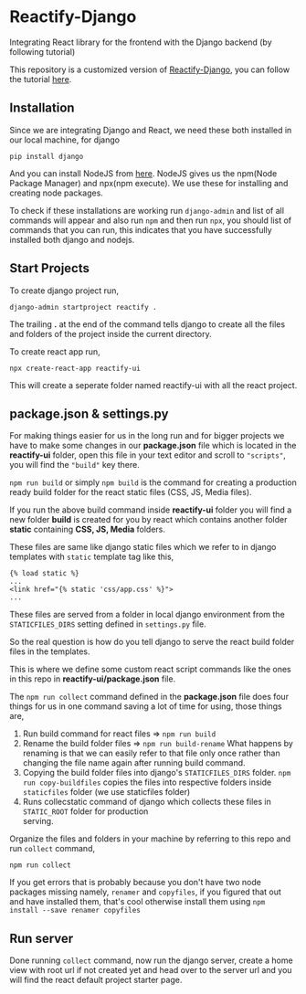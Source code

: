 # Reactify-Django
Integrating React library for the frontend with the Django backend (by following tutorial)

This repository is a customized version of [Reactify-Django](https://github.com/codingforentrepreneurs/Reactify-Django), you can follow the tutorial [here](https://www.youtube.com/watch?v=AHhQRHE8IR8).

## Installation
Since we are integrating Django and React, we need these both installed in our local machine, for django

```
pip install django
```

And you can install NodeJS from [here](https://nodejs.org/en/). NodeJS gives us the npm(Node Package 
Manager) and npx(npm execute). We use these for installing and creating node packages.

To check if these installations are working run `django-admin` and list of all commands will appear and also
run `npm` and then run `npx`, you should list of commands that you can run, this indicates that you have successfully installed both django and nodejs.

## Start Projects
To create django project run,

`django-admin startproject reactify .`

The trailing **.** at the end of the command tells django to create all the files and folders of the project 
inside the current directory.

To create react app run,

`npx create-react-app reactify-ui`

This will create a seperate folder named reactify-ui with all the react project.

## package.json & settings.py
For making things easier for us in the long run and for bigger projects we have to make some changes in our
**package.json** file which is located in the **reactify-ui** folder, open this file in your text editor and
scroll to `"scripts"`, you will find the `"build"` key there.

`npm run build` or simply `npm build` is the command for creating a production ready build folder for the 
react static files (CSS, JS, Media files).

If you run the above build command inside **reactify-ui** folder you will find a new folder **build** is 
created for you by react which contains another folder **static** containing **CSS, JS, Media** folders.

These files are same like django static files which we refer to in django templates with `static` template
tag like this,

```
{% load static %}
...
<link href="{% static 'css/app.css' %}">
...
```

These files are served from a folder in local django environment from the `STATICFILES_DIRS` setting defined 
in `settings.py` file.

So the real question is how do you tell django to serve the react build folder files in the templates.

This is where we define some custom react script commands like the ones in this repo in **reactify-ui/package.json** file.

The `npm run collect` command defined in the **package.json** file does four things for us in one command
saving a lot of time for using, those things are,

1. Run build command for react files => `npm run build`
2. Rename the build folder files => `npm run build-rename`
	What happens by renaming is that we can easily refer to that file only once rather than changing the file name again after running build command.
3. Copying the build folder files into django's `STATICFILES_DIRS` folder.
	`npm run copy-buildfiles` copies the files into respective folders inside `staticfiles` folder (we use staticfiles folder)
4. Runs collecstatic command of django which collects these files in `STATIC_ROOT` folder for production 	
	serving.

Organize the files and folders in your machine by referring to this repo and run `collect` command,

`npm run collect`

If you get errors that is probably because you don't have two node packages missing namely, `renamer` and 
`copyfiles`, if you figured that out and have installed them, that's cool otherwise install them using
`npm install --save renamer copyfiles`

## Run server
Done running `collect` command, now run the django server, create a home view with root url if not created
yet and head over to the server url and you will find the react default project starter page.
